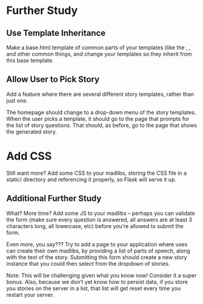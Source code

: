 # Further Study
## Use Template Inheritance
Make a base.html template of common parts of your templates (like the <html>, <body>, and other common things, and change your templates so they inherit from this base template.

## Allow User to Pick Story
Add a feature where there are several different story templates, rather than just one.

The homepage should change to a drop-down menu of the story templates. When the user picks a template, it should go to the page that prompts for the list of story questions. That should, as before, go to the page that shows the generated story.

# Add CSS
Still want more? Add some CSS to your madlibs, storing the CSS file in a static/ directory and referencing it properly, so Flask will serve it up.

## Additional Further Study
What? More time? Add some JS to your madlibs – perhaps you can validate the form (make sure every question is answered, all answers are at least 3 characters long, all lowercase, etc) before you’re allowed to submit the form.

Even more, you say??? Try to add a page to your application where uses can create their own madlibs, by providing a list of parts of speech, along with the text of the story. Submitting this form should create a new story instance that you could then select from the dropdown of stories.

Note: This will be challenging given what you know now! Consider it a super bonus. Also, because we don’t yet know how to persist data, if you store you stories on the server in a list, that list will get reset every time you restart your server.